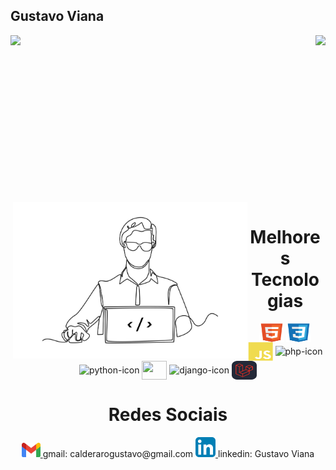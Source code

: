 ## Gustavo Viana

<div>
  <img src="https://github-readme-stats.vercel.app/api?username=Gustavo12386&show_icons=true&theme=great-gatsby&include_all_commits=true&count_private=true"/>
  <img align="right" height="250px" src="https://github-readme-stats.vercel.app/api/top-langs/?username=Gustavo12386&layout=compact&langs_count=16&theme=great-gatsby"/>
</div>

<br>

<div align="center">
  <div style="display: inline-block"><br>
        <img align="left" height="250" alt="coding-time" src="code.jpeg">
    <h1 align="center">Melhores Tecnologias</h1>
    <img align="center" height="30" width="40" alt="html-icon" src="https://raw.githubusercontent.com/devicons/devicon/master/icons/html5/html5-original.svg">
    <img align="center" height="30" width="40" alt="css-icon" src="https://raw.githubusercontent.com/devicons/devicon/master/icons/css3/css3-original.svg">
    <img align="center" height="30" width="40" alt="js-icon" src="https://raw.githubusercontent.com/devicons/devicon/master/icons/javascript/javascript-plain.svg">
    <img align="center" height="30" width="40" alt="php-icon" src="https://raw.githubusercontent.com/jmnote/z-icons/master/svg/php.svg">
    <img align="center" height="30" width="40" alt="python-icon" src="https://raw.githubusercontent.com/jmnote/z-icons/master/svg/python.svg">
    <img align="center" height="30" width="40" src="https://cdn.jsdelivr.net/gh/devicons/devicon@latest/icons/vuejs/vuejs-original.svg" />   
    <img align="center" height="30" width="40" alt="django-icon" src="https://raw.githubusercontent.com/Nekmo/cookiecutter-django-backend/master/images/logo.png">
    <img align="center" height="30" width="40" alt="laravel-icon" src="https://github.com/tandpfun/skill-icons/blob/main/icons/Laravel-Dark.svg">
  </div>

  <h1 align="center">Redes Sociais</h1>
  <a href="mailto: calderarogustavo@gmail.com">
    <img width="30" src="gmail.svg"> 
  </a>
  <span>gmail: calderarogustavo@gmail.com</span>
  
  <a href="https://www.linkedin.com/in/gustavo-viana-95206520a/">    
    <img width="32" src="linkedin_logo.svg"> 
  </a>
  <span align="center">linkedin: Gustavo Viana</span>
</div>
